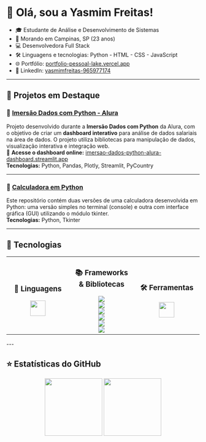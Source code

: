 # 💜 Olá, sou a Yasmim Freitas!

- 🎓 Estudante de Análise e Desenvolvimento de Sistemas  
- 📍 Morando em Campinas, SP (23 anos)  
- 💻 Desenvolvedora Full Stack  
- 🛠️ Linguagens e tecnologias: Python - HTML - CSS - JavaScript
- 🌐 Portfólio: [portfolio-pessoal-lake.vercel.app](https://portfolio-pessoal-lake.vercel.app)  
- 🔗 LinkedIn: [yasmimfreitas-965977174](https://www.linkedin.com/in/yasmimfreitas-965977174/)

---

## 📌 Projetos em Destaque

### 🔹 [Imersão Dados com Python - Alura](https://github.com/YasmimFreitas13/Imersao_Alura_Python)  
Projeto desenvolvido durante a **Imersão Dados com Python** da Alura, com o objetivo de criar um **dashboard interativo** para análise de dados salariais na área de dados. O projeto utiliza bibliotecas para manipulação de dados, visualização interativa e integração web.  
🔗 **Acesse o dashboard online:** [imersao-dados-python-alura-dashboard.streamlit.app](https://imersao-dados-python-alura-dashboard.streamlit.app)  
**Tecnologias:**  Python, Pandas, Plotly, Streamlit, PyCountry

---

### 🔹 [Calculadora em Python](https://github.com/YasmimFreitas13/Calculadora_Python)  
Este repositório contém duas versões de uma calculadora desenvolvida em Python: uma versão simples no terminal (console) e outra com interface gráfica (GUI) utilizando o módulo tkinter.  
**Tecnologias:** Python, Tkinter

---

## 🚀 Tecnologias

<div align="center">

<table>
  <tr>
    <td align="center" width="300px">
      <h3>🧠 Linguagens</h3>
      <img src="https://skillicons.dev/icons?i=html,css,js,python" height="40" />
    </td>
    <td align="center" width="300px">
  <h3>📚 Frameworks & Bibliotecas</h3>
  <img src="https://img.shields.io/badge/JSON-000000?style=for-the-badge&logo=json&logoColor=white&labelColor=000000" /><br/>
  <img src="https://img.shields.io/badge/Flask-000000?style=for-the-badge&logo=flask&logoColor=white&labelColor=000000" /><br/>
  <img src="https://img.shields.io/badge/Pandas-150458?style=for-the-badge&logo=pandas&logoColor=white&labelColor=150458" /><br/>
  <img src="https://img.shields.io/badge/Plotly-3F4F75?style=for-the-badge&logo=plotly&logoColor=white&labelColor=3F4F75" /><br/>
  <img src="https://img.shields.io/badge/Streamlit-FF4B4B?style=for-the-badge&logo=streamlit&logoColor=white&labelColor=FF4B4B" /><br/>
  <img src="https://img.shields.io/badge/PyCountry-3776AB?style=for-the-badge&logo=python&logoColor=white&labelColor=3776AB" />
</td>
    <td align="center" width="300px">
      <h3>🛠️ Ferramentas</h3>
      <img src="https://skillicons.dev/icons?i=git,github,vscode" height="40" />
    </td>
  </tr>
</table>

</div>
---

## ⭐ Estatísticas do GitHub

<p align="center">
  <img height="150em" src="https://github-readme-stats.vercel.app/api?username=YasmimFreitas13&show_icons=true&theme=tokyonight&include_all_commits=true&count_private=true"/>
  <img height="150em" src="https://github-readme-stats.vercel.app/api/top-langs/?username=YasmimFreitas13&layout=compact&langs_count=6&theme=tokyonight"/>
</p>
